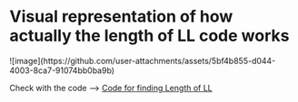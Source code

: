 
<h1>Visual representation of how actually the length of LL code works</h1>
![image](https://github.com/user-attachments/assets/5bf4b855-d044-4003-8ca7-91074bb0ba9b)

<p>Check with the code --> <a href="https://github.com/gunal-01/c--Prac/blob/main/linkedlist/length-of-LL.c%2B%2B">Code for finding Length of LL</a></p>
